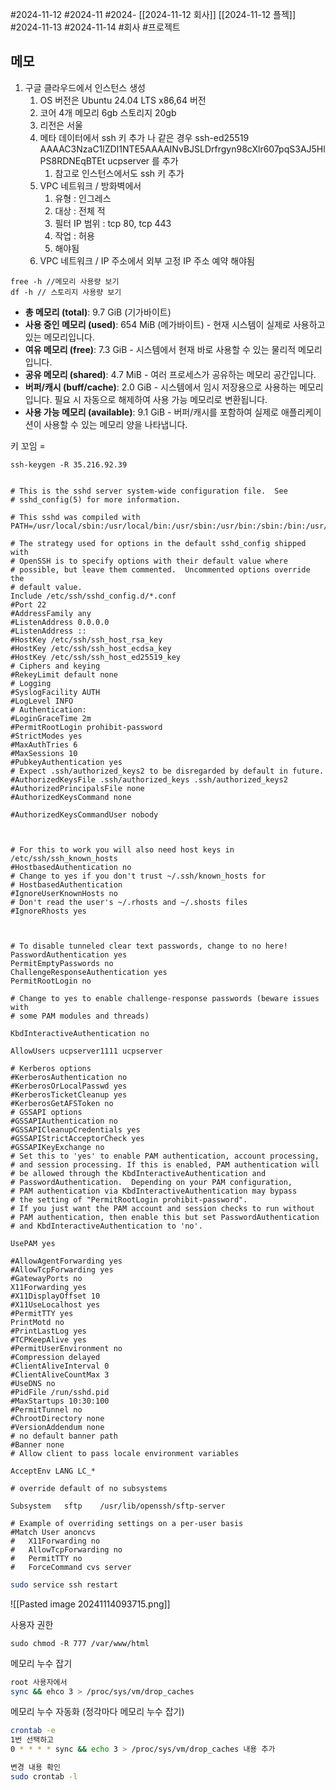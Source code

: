 #2024-11-12 #2024-11 #2024- [[2024-11-12 회사]] [[2024-11-12 플젝]]
#2024-11-13 #2024-11-14
#회사 #프로젝트
## 메모
1. 구글 클라우드에서 인스턴스 생성
    1. OS 버전은 Ubuntu 24.04 LTS x86,64 버전 
    2. 코어 4개 메모리 6gb 스토리지 20gb
    3. 리전은 서울
    4. 메타 데이터에서 ssh 키 추가 나 같은 경우 ssh-ed25519 AAAAC3NzaC1lZDI1NTE5AAAAINvBJSLDrfrgyn98cXlr607pqS3AJ5HlPS8RDNEqBTEt ucpserver 를 추가
        1. 참고로 인스턴스에서도 ssh 키 추가
    5. VPC 네트워크 / 방화벽에서 
        1. 유형 : 인그레스
        2. 대상 : 전체 적
        3. 필터 IP 범위 : tcp 80, tcp 443
        4. 작업 : 허용
        5. 해야됨
    6. VPC 네트워크 / IP 주소에서 외부 고정 IP 주소 예약 해야됨

```linux
free -h //메모리 사용량 보기 
df -h // 스토리지 사용량 보기
```
- **총 메모리 (total)**: 9.7 GiB (기가바이트)
- **사용 중인 메모리 (used)**: 654 MiB (메가바이트) - 현재 시스템이 실제로 사용하고 있는 메모리입니다.
- **여유 메모리 (free)**: 7.3 GiB - 시스템에서 현재 바로 사용할 수 있는 물리적 메모리입니다.
- **공유 메모리 (shared)**: 4.7 MiB - 여러 프로세스가 공유하는 메모리 공간입니다.
- **버퍼/캐시 (buff/cache)**: 2.0 GiB - 시스템에서 임시 저장용으로 사용하는 메모리입니다. 필요 시 자동으로 해제하여 사용 가능 메모리로 변환됩니다.
- **사용 가능 메모리 (available)**: 9.1 GiB - 버퍼/캐시를 포함하여 실제로 애플리케이션이 사용할 수 있는 메모리 양을 나타냅니다.

키 꼬임 = 
```linux
ssh-keygen -R 35.216.92.39
```




```bash:sshd_config
  
# This is the sshd server system-wide configuration file.  See
# sshd_config(5) for more information.

# This sshd was compiled with PATH=/usr/local/sbin:/usr/local/bin:/usr/sbin:/usr/bin:/sbin:/bin:/usr/games

# The strategy used for options in the default sshd_config shipped with
# OpenSSH is to specify options with their default value where
# possible, but leave them commented.  Uncommented options override the
# default value.
Include /etc/ssh/sshd_config.d/*.conf
#Port 22
#AddressFamily any
#ListenAddress 0.0.0.0
#ListenAddress ::
#HostKey /etc/ssh/ssh_host_rsa_key
#HostKey /etc/ssh/ssh_host_ecdsa_key
#HostKey /etc/ssh/ssh_host_ed25519_key
# Ciphers and keying
#RekeyLimit default none
# Logging
#SyslogFacility AUTH
#LogLevel INFO
# Authentication:
#LoginGraceTime 2m
#PermitRootLogin prohibit-password
#StrictModes yes
#MaxAuthTries 6
#MaxSessions 10
#PubkeyAuthentication yes
# Expect .ssh/authorized_keys2 to be disregarded by default in future.
#AuthorizedKeysFile .ssh/authorized_keys .ssh/authorized_keys2
#AuthorizedPrincipalsFile none
#AuthorizedKeysCommand none

#AuthorizedKeysCommandUser nobody

  

# For this to work you will also need host keys in /etc/ssh/ssh_known_hosts
#HostbasedAuthentication no
# Change to yes if you don't trust ~/.ssh/known_hosts for
# HostbasedAuthentication
#IgnoreUserKnownHosts no
# Don't read the user's ~/.rhosts and ~/.shosts files
#IgnoreRhosts yes

  

# To disable tunneled clear text passwords, change to no here!
PasswordAuthentication yes
PermitEmptyPasswords no
ChallengeResponseAuthentication yes
PermitRootLogin no

# Change to yes to enable challenge-response passwords (beware issues with
# some PAM modules and threads)

KbdInteractiveAuthentication no

AllowUsers ucpserver1111 ucpserver

# Kerberos options
#KerberosAuthentication no
#KerberosOrLocalPasswd yes
#KerberosTicketCleanup yes
#KerberosGetAFSToken no
# GSSAPI options
#GSSAPIAuthentication no
#GSSAPICleanupCredentials yes
#GSSAPIStrictAcceptorCheck yes
#GSSAPIKeyExchange no
# Set this to 'yes' to enable PAM authentication, account processing,
# and session processing. If this is enabled, PAM authentication will
# be allowed through the KbdInteractiveAuthentication and
# PasswordAuthentication.  Depending on your PAM configuration,
# PAM authentication via KbdInteractiveAuthentication may bypass
# the setting of "PermitRootLogin prohibit-password".
# If you just want the PAM account and session checks to run without
# PAM authentication, then enable this but set PasswordAuthentication
# and KbdInteractiveAuthentication to 'no'.

UsePAM yes

#AllowAgentForwarding yes
#AllowTcpForwarding yes
#GatewayPorts no
X11Forwarding yes
#X11DisplayOffset 10
#X11UseLocalhost yes
#PermitTTY yes
PrintMotd no
#PrintLastLog yes
#TCPKeepAlive yes
#PermitUserEnvironment no
#Compression delayed
#ClientAliveInterval 0
#ClientAliveCountMax 3
#UseDNS no
#PidFile /run/sshd.pid
#MaxStartups 10:30:100
#PermitTunnel no
#ChrootDirectory none
#VersionAddendum none
# no default banner path
#Banner none
# Allow client to pass locale environment variables

AcceptEnv LANG LC_*

# override default of no subsystems

Subsystem   sftp    /usr/lib/openssh/sftp-server

# Example of overriding settings on a per-user basis
#Match User anoncvs
#   X11Forwarding no
#   AllowTcpForwarding no
#   PermitTTY no
#   ForceCommand cvs server
```

```bash
sudo service ssh restart
```


![[Pasted image 20241114093715.png]]

사용자 권한
```linux
sudo chmod -R 777 /var/www/html
```

메모리 누수 잡기
```bash
root 사용자에서 
sync && ehco 3 > /proc/sys/vm/drop_caches
```

메모리 누수 자동화 (정각마다 메모리 누수 잡기)
```bash
crontab -e
1번 선택하고
0 * * * * sync && echo 3 > /proc/sys/vm/drop_caches 내용 추가

변경 내용 확인 
sudo crontab -l
```